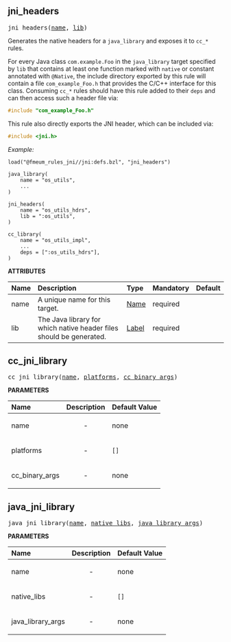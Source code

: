 <!-- Generated with Stardoc: http://skydoc.bazel.build -->



<a id="#jni_headers"></a>

## jni_headers

<pre>
jni_headers(<a href="#jni_headers-name">name</a>, <a href="#jni_headers-lib">lib</a>)
</pre>


Generates the native headers for a `java_library` and exposes it to `cc_*` rules.

For every Java class `com.example.Foo` in the `java_library` target specified by `lib` that contains at least one
function marked with `native` or constant annotated with `@Native`, the include directory exported by this rule will
contain a file `com_example_Foo.h` that provides the C/C++ interface for this class. Consuming `cc_*` rules should have
this rule added to their `deps` and can then access such a header file via:

```c
#include "com_example_Foo.h"
```

This rule also directly exports the JNI header, which can be included via:

```c
#include <jni.h>
```

*Example:*

```starlark
load("@fmeum_rules_jni//jni:defs.bzl", "jni_headers")

java_library(
    name = "os_utils",
    ...
)

jni_headers(
    name = "os_utils_hdrs",
    lib = ":os_utils",
)

cc_library(
    name = "os_utils_impl",
    ...
    deps = [":os_utils_hdrs"],
)
```


**ATTRIBUTES**


| Name  | Description | Type | Mandatory | Default |
| :------------- | :------------- | :------------- | :------------- | :------------- |
| <a id="jni_headers-name"></a>name |  A unique name for this target.   | <a href="https://bazel.build/docs/build-ref.html#name">Name</a> | required |  |
| <a id="jni_headers-lib"></a>lib |  The Java library for which native header files should be generated.   | <a href="https://bazel.build/docs/build-ref.html#labels">Label</a> | required |  |


<a id="#cc_jni_library"></a>

## cc_jni_library

<pre>
cc_jni_library(<a href="#cc_jni_library-name">name</a>, <a href="#cc_jni_library-platforms">platforms</a>, <a href="#cc_jni_library-cc_binary_args">cc_binary_args</a>)
</pre>



**PARAMETERS**


| Name  | Description | Default Value |
| :------------- | :------------- | :------------- |
| <a id="cc_jni_library-name"></a>name |  <p align="center"> - </p>   |  none |
| <a id="cc_jni_library-platforms"></a>platforms |  <p align="center"> - </p>   |  <code>[]</code> |
| <a id="cc_jni_library-cc_binary_args"></a>cc_binary_args |  <p align="center"> - </p>   |  none |


<a id="#java_jni_library"></a>

## java_jni_library

<pre>
java_jni_library(<a href="#java_jni_library-name">name</a>, <a href="#java_jni_library-native_libs">native_libs</a>, <a href="#java_jni_library-java_library_args">java_library_args</a>)
</pre>



**PARAMETERS**


| Name  | Description | Default Value |
| :------------- | :------------- | :------------- |
| <a id="java_jni_library-name"></a>name |  <p align="center"> - </p>   |  none |
| <a id="java_jni_library-native_libs"></a>native_libs |  <p align="center"> - </p>   |  <code>[]</code> |
| <a id="java_jni_library-java_library_args"></a>java_library_args |  <p align="center"> - </p>   |  none |


